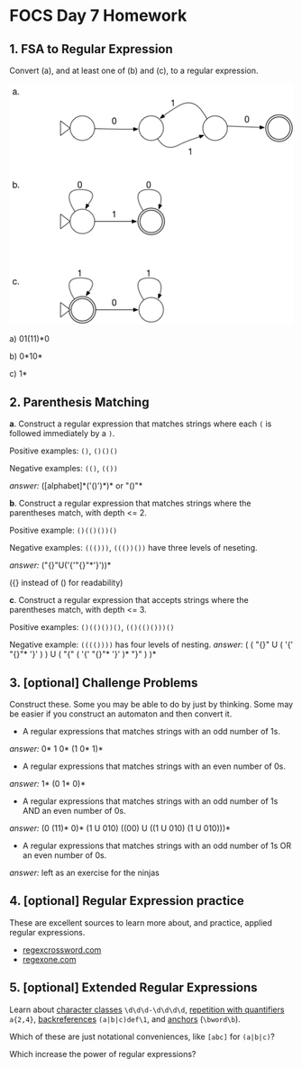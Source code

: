 # FOCS Day 7 Homework

## 1. FSA to Regular Expression

Convert (a), and at least one of (b) and (c), to a regular expression.

![Alt text](fsa-to-re.png)

a) 01(11)\*0

b) 0\*10\*

c) 1\*

## 2. Parenthesis Matching

**a**. Construct a regular expression that matches strings where each `(` is followed immediately by a `)`.

Positive examples: `()`, `()()()`

Negative examples: `(()`, `(())`

*answer:* ([alphabet]\*('()')\*)\*
or "()"*

**b**. Construct a regular expression that matches strings where the parentheses match, with depth <= 2.

Positive example: `()(()())()`

Negative examples: `((()))`, `((())())` have three levels of neseting.

*answer:* ("{}"U('{'"{}"\*'}'))\*

({} instead of () for readability)

**c**. Construct a regular expression that accepts strings where the parentheses match, with depth <= 3.

Positive examples: `()(()())()`, `(()(()()))()`

Negative example: `(((())))` has four levels of nesting.
*answer:* ( ( "{}" U ( '{' "{}"\* '}' ) ) U ( "{" ( '{' "{}"\* '}' )* "}" ) )\*

## 3. [optional] Challenge Problems

Construct these. Some you may be able to do by just by thinking. Some may be easier if you construct an automaton and then convert it.

- A regular expressions that matches strings with an odd number of 1s.

*answer:* 0\* 1 0\* (1 0\* 1)\*

- A regular expressions that matches strings with an even number of 0s.

*answer:* 1\* (0 1\* 0)*


- A regular expressions that matches strings with an odd number of 1s AND an even number of 0s.

*answer:* (0 (11)\* 0)\* (1 U 010) ((00) U ((1 U 010) (1 U 010)))*

- A regular expressions that matches strings with an odd number of 1s OR an even number of 0s.

*answer:* left as an exercise for the ninjas


## 4. [optional] Regular Expression practice
These are excellent sources to learn more about, and practice, applied regular expressions.

- [regexcrossword.com](https://regexcrossword.com)
- [regexone.com](https://regexone.com)

## 5. [optional] Extended Regular Expressions

Learn about [character classes](https://regexone.com/lesson/letters_and_digits) `\d\d\d-\d\d\d\d`, [repetition with quantifiers](https://regexone.com/lesson/repeating_characters) `a{2,4}`, [backreferences](http://www.regular-expressions.info/backref.html) `(a|b|c)def\1`, and [anchors](http://www.regular-expressions.info/anchors.html) (`\bword\b`).

Which of these are just notational conveniences, like `[abc]` for `(a|b|c)`?

Which increase the power of regular expressions?